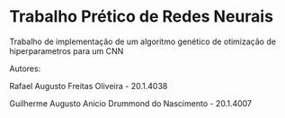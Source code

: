 # Trabalho Prético de Redes Neurais
Trabalho de implementação de um algoritmo genético de otimização de hiperparametros para um CNN

Autores:

Rafael Augusto Freitas Oliveira - 20.1.4038

Guilherme Augusto Anicio Drummond do Nascimento - 20.1.4007
